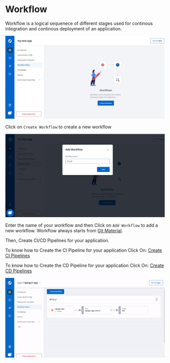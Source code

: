 # Workflow

Workflow is a logical sequenece of different stages used for continous integration and continous deployment of an application.

![](../../../.gitbook/assets/create-workflow%20%286%29.jpg)

Click on `Create Workflow` to create a new workflow

![](../../../.gitbook/assets/add-workflow%20%285%29.png)

Enter the name of your workflow and then Click on `Add Workflow` to add a new workflow. Workflow always starts from [Git Material](../git-material.md).

Then, Create CI/CD Pipelines for your application.

To know how to Create the CI Pipeline for your application Click On: [Create CI Pipelines](ci-pipeline.md)

To know how to Create the CD Pipeline for your application Click On: [Create CD Pipelines](cd-pipeline.md)

![](../../../.gitbook/assets/workflow%20%286%29%20%281%29.gif)

